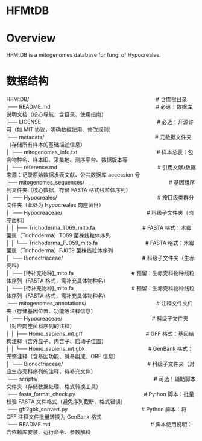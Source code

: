 HFMtDB
======
Overview
========
HFMtDB is a mitogenomes database for fungi of Hypocreales. <br>

数据结构
=======
HFMtDB/　　　　　　　　　　　　　　　　　　　　　　　　# 仓库根目录<br>
├── README.md　　　　　　　　　　　　　　　　　　　　# 必选！数据库说明文档（核心导航，含目录、使用指南）<br>
├── LICENSE　　　　　　　　　　　　　　　　　　　　　　# 必选！开源许可（如 MIT 协议，明确数据使用、修改规则）<br>
├── metadata/　　　　　　　　　　　　　　　　　　　　　# 元数据文件夹（存储所有样本的基础描述信息）<br>
│   ├── mitogenomes_info.txt　　　　　　　　　　　　　　　# 样本总表：包含物种名、样本ID、采集地、测序平台、数据版本等<br>
│   └── reference.md　　　　　　　　　　　　　　　　　　　# 引用文献/数据来源：记录原始数据发表文献、公共数据库 accession 号<br>
├── mitogenomes_sequences/　　　　　　　　　　　　　　　　# 基因组序列文件夹（核心数据，存储 FASTA 格式线粒体序列）<br>
│   └── Hypocreales/　　　　　　　　　　　　　　　　　　　# 按目级类群分文件夹（此处为 Hypocreales 肉座菌目）<br>
│       ├── Hypocreaceae/　　　　　　　　　　　　　　　　# 科级子文件夹（肉座菌科）<br>
│       │   ├── Trichoderma_T069_mito.fa　　　　　　　　　# FASTA 格式：木霉菌属（Trichoderma）T069 菌株线粒体序列<br>
│       │   └── Trichoderma_FJ059_mito.fa　　　　　　　　　# FASTA 格式：木霉菌属（Trichoderma）FJ059 菌株线粒体序列<br>
│       └── Bionectriaceae/　　　　　　　　　　　　　　　# 科级子文件夹（生赤壳科）<br>
│           ├── [待补充物种]_mito.fa　　　　　　　　　　　# 预留：生赤壳科物种线粒体序列（FASTA 格式，需补充具体物种名）<br>
│           └── [待补充物种]_mito.fa　　　　　　　　　　　# 预留：生赤壳科物种线粒体序列（FASTA 格式，需补充具体物种名）<br>
├── mitogenomes_annotations/　　　　　　　　　　　　 　# 注释文件文件夹（存储基因位置、功能等注释信息）<br>
│   ├── Hypocreaceae/　　　　　　　　　　　　　　　　　# 科级子文件夹（对应肉座菌科序列的注释）<br>
│   │   ├── Homo_sapiens_mt.gff　　　　　　　　　　　　# GFF 格式：基因结构注释（含外显子、内含子、启动子位置）<br>
│   │   └── Homo_sapiens_mt.gbk　　　　　　　　　　　　# GenBank 格式：完整注释（含基因功能、碱基组成、ORF 信息）<br>
│   └── Bionectriaceae/　　　　　　　　　　　　　　　　# 科级子文件夹（对应生赤壳科序列的注释，待补充文件）<br>
└── scripts/　　　　　　　　　　　　　　　　　　　　　　# 可选！辅助脚本文件夹（存储数据处理、格式转换工具）<br>
    ├── fasta_format_check.py　　　　　　　　　　　　　# Python 脚本：批量校验 FASTA 文件格式（避免序列截断、格式错误）<br>
    ├── gff2gbk_convert.py　　　　　　　　　　　　　　# Python 脚本：将 GFF 注释文件批量转换为 GenBank 格式<br>
    └── README.md　　　　　　　　　　　　　　　　　　　# 脚本使用说明：含依赖库安装、运行命令、参数解释<br>


